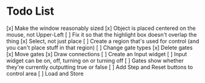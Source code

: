 # Todo List

[x]  Make the window reasonably sized
[x]  Object is placed centered on the mouse, not Upper-Left
[ ]  Fix it so that the highlight box doesn't overlap the thing
[x]  Select, not just place
[ ]  Create a region that's used for control (and you can't place stuff in that region)
[ ]  Change gate types
[x]  Delete gates
[x]  Move gates
[x]  Draw connections
[ ]  Create an Input widget
[ ]  Input widget can be on, off, turning on or turning off
[ ]  Gates show whether they're currently outputting true or false
[ ]  Add Step and Reset buttons to control area
[ ]  Load and Store
